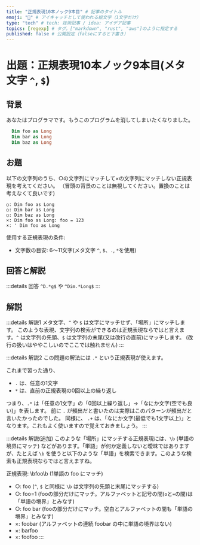 ```yaml
---
title: "正規表現10本ノック9本目" # 記事のタイトル
emoji: "📝" # アイキャッチとして使われる絵文字（1文字だけ）
type: "tech" # tech: 技術記事 / idea: アイデア記事
topics: [regexp] # タグ。["markdown", "rust", "aws"]のように指定する
published: false # 公開設定（falseにすると下書き）
---
```

# 出題：正規表現10本ノック9本目(メタ文字 `^`, `$`)

## 背景

あなたはプログラマです。もうこのプログラムを消してしまいたくなりました。

```vb
  Dim foo as Long
  Dim bar as Long
  Dim baz as Long
```

## お題
以下の文字列のうち、○の文字列にマッチして×の文字列にマッチしない正規表現を考えてください。
（冒頭の背景のことは無視してください。置換のことは考えなくて良いです)

    ○: Dim foo as Long
    ○: Dim bar as Long
    ○: Dim baz as Long
    ×: Dim foo as Long: foo = 123
    ×: ' Dim foo as Long

使用する正規表現の条件:
  * 文字数の目安: 6〜11文字(メタ文字 `^`, `$`、`.`, `*`を使用)

## 回答と解説

:::details 回答
`^D.*g$` や `^Dim.*Long$`
:::

## 解説

:::details 解説1
メタ文字、`^` や `$` は文字にマッチせず、「場所」にマッチします。
このような表現、文字列の検索ができるのは正規表現ならではと言えます。`^` は文字列の先頭、`$` は文字列の末尾(又は改行の直前)にマッチします。
(改行の扱いはややこしいのでここでは触れません)
:::

:::details 解説2
この問題の解法には `.*` という正規表現が使えます。

これまで習った通り、

* `.` は、任意の1文字
* `*` は、直前の正規表現の0回以上の繰り返し

つまり、`.*` は「任意の1文字」の「0回以上繰り返し」→「なにか文字(空でも良い)」を表します。
前に `.` が頻出だと書いたのは実際はこのパターンが頻出だと言いたかったのでした。
同様に、 `.+` は、「なにか文字(最低でも1文字以上)」となります。これもよく使いますので覚えておきましょう。
:::

:::details 解説(追加)
このような「場所」にマッチする正規表現には、`\b` (単語の境界にマッチ)
などがあります。「単語」が何か定義しないと曖昧ではありますが、たとえば `\b` を使うと以下のような「単語」を検索できます。このような検索も正規表現ならではと言えますね。

正規表現: \bfoo\b  (1単語の foo にマッチ)
* ○: foo     (`^`, `$` と同様に `\b` は文字列の先頭と末尾にマッチする)
* ○: foo=1   (fooの部分だけにマッチ。アルファベットと記号の間(`o`と`=`の間)は「単語の境界」とみなす)
* ○: foo bar   (fooの部分だけにマッチ。空白とアルファベットの間も「単語の境界」とみなす)
* ×: foobar    (アルファベットの連続 foobar の中に単語の境界はない)
* ×: barfoo
* ×: foofoo
:::
